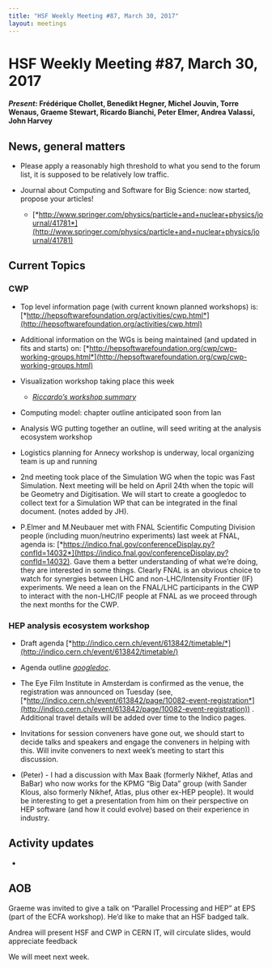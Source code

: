 ```yaml
---
title: "HSF Weekly Meeting #87, March 30, 2017"
layout: meetings
---
```


# HSF Weekly Meeting #87, March 30, 2017

#### *Present*: Frédérique Chollet, Benedikt Hegner, Michel Jouvin, Torre Wenaus, Graeme Stewart, Ricardo Bianchi, Peter Elmer, Andrea Valassi, John Harvey

## News, general matters

-   Please apply a reasonably high threshold to what you send to the forum list, it is supposed to be relatively low traffic.

-   Journal about Computing and Software for Big Science: now started, propose your articles!

    -   [*http://www.springer.com/physics/particle+and+nuclear+physics/journal/41781*](http://www.springer.com/physics/particle+and+nuclear+physics/journal/41781)

## Current Topics 

### CWP

-   Top level information page (with current known planned workshops) is: [*http://hepsoftwarefoundation.org/activities/cwp.html*](http://hepsoftwarefoundation.org/activities/cwp.html)

-   Additional information on the WGs is being maintained (and updated in fits and starts) on: [*http://hepsoftwarefoundation.org/cwp/cwp-working-groups.html*](http://hepsoftwarefoundation.org/cwp/cwp-working-groups.html)

-   Visualization workshop taking place this week

    -   [*Riccardo’s workshop summary*](https://groups.google.com/forum/?utm_medium=email&utm_source=footer#!msg/hsf-forum/R6QefiZ3RUU/1xiO7kIiFAAJ)

-   Computing model: chapter outline anticipated soon from Ian

-   Analysis WG putting together an outline, will seed writing at the analysis ecosystem workshop

-   Logistics planning for Annecy workshop is underway, local organizing team is up and running

-   2nd meeting took place of the Simulation WG when the topic was Fast Simulation. Next meeting will be held on April 24th when the topic will be Geometry and Digitisation. We will start to create a googledoc to collect text for a Simulation WP that can be integrated in the final document. (notes added by JH).

-   P.Elmer and M.Neubauer met with FNAL Scientific Computing Division people (including muon/neutrino experiments) last week at FNAL, agenda is: [*https://indico.fnal.gov/conferenceDisplay.py?confId=14032*](https://indico.fnal.gov/conferenceDisplay.py?confId=14032). Gave them a better understanding of what we’re doing, they are interested in some things. Clearly FNAL is an obvious choice to watch for synergies between LHC and non-LHC/Intensity Frontier (IF) experiments. We need a lean on the FNAL/LHC participants in the CWP to interact with the non-LHC/IF people at FNAL as we proceed through the next months for the CWP.

### HEP analysis ecosystem workshop

-   Draft agenda [*http://indico.cern.ch/event/613842/timetable/*](http://indico.cern.ch/event/613842/timetable/)

-   Agenda outline [*googledoc*](https://docs.google.com/document/d/1F2v4W5X216sXALToBTT-jT0fFkaIQhld2cqDnSqdv-I/edit?usp=sharing).

-   The Eye Film Institute in Amsterdam is confirmed as the venue, the registration was announced on Tuesday (see, [*http://indico.cern.ch/event/613842/page/10082-event-registration*](http://indico.cern.ch/event/613842/page/10082-event-registration)) . Additional travel details will be added over time to the Indico pages.

-   Invitations for session conveners have gone out, we should start to decide talks and speakers and engage the conveners in helping with this. Will invite conveners to next week’s meeting to start this discussion.

-   (Peter) - I had a discussion with Max Baak (formerly Nikhef, Atlas and BaBar) who now works for the KPMG “Big Data” group (with Sander Klous, also formerly Nikhef, Atlas, plus other ex-HEP people). It would be interesting to get a presentation from him on their perspective on HEP software (and how it could evolve) based on their experience in industry.

## Activity updates

-   

## AOB

Graeme was invited to give a talk on “Parallel Processing and HEP” at EPS (part of the ECFA workshop). He’d like to make that an HSF badged talk.

Andrea will present HSF and CWP in CERN IT, will circulate slides, would appreciate feedback

We will meet next week.

